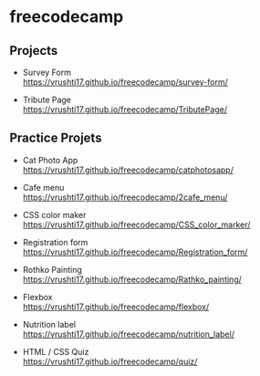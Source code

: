 # freecodecamp
## Projects

+ Survey Form <br>https://vrushti17.github.io/freecodecamp/survey-form/
* Tribute Page <br> https://vrushti17.github.io/freecodecamp/TributePage/


## Practice Projets
+ Cat Photo App<br>https://vrushti17.github.io/freecodecamp/catphotosapp/
* Cafe menu<br>https://vrushti17.github.io/freecodecamp/2cafe_menu/
- CSS color maker<br>https://vrushti17.github.io/freecodecamp/CSS_color_marker/
* Registration form<br>https://vrushti17.github.io/freecodecamp/Registration_form/
- Rothko Painting<br>https://vrushti17.github.io/freecodecamp/Rathko_painting/
* Flexbox <br>https://vrushti17.github.io/freecodecamp/flexbox/
+ Nutrition label<br>https://vrushti17.github.io/freecodecamp/nutrition_label/

* HTML / CSS Quiz<br>
https://vrushti17.github.io/freecodecamp/quiz/
